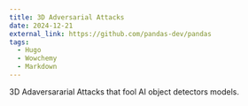 ```yaml
---
title: 3D Adversarial Attacks
date: 2024-12-21
external_link: https://github.com/pandas-dev/pandas
tags:
  - Hugo
  - Wowchemy
  - Markdown
---
```


3D Adaversararial Attacks that fool AI object detectors models. 
 
<!--more-->
